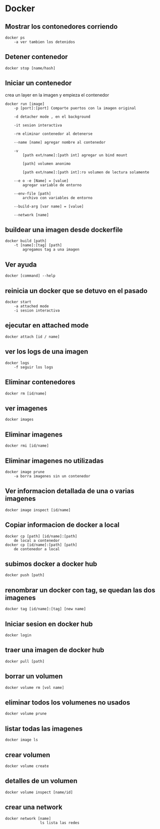 # Docker 

## Mostrar los contonedores corriendo
    docker ps
        -a ver tambien los detenidos

## Detener contenedor
    docker stop [name/hash]

## Iniciar un contenedor
crea un layer en la imagen y empieza el contenedor
    
    docker run [image]
        -p [port]:[port] Comparte puertos con la imagen original

        -d detacher mode , en el background

        -it sesion interactiva

        -rm eliminar contenedor al detenerse

        --name [name] agregar nombre al contenedor

        -v 
            [path ext/name]:[path int] agregar un bind mount 
            
            [path] volumen anonimo
            
            [path ext/name]:[path int]:ro volumen de lectura solamente
        
        --e o -e [Name] = [value]
            agregar variable de entorno
        
        --env-file [path]
            archivo con variables de entorno
        
        --build-arg [var name] = [value]

        --network [name]

## buildear una imagen desde dockerfile
    docker build [path]
        -t [name]:[tag] [path]
            agregamos tag a una imagen

## Ver ayuda
    docker [command] --help

## reinicia un docker que se detuvo en el pasado
    docker start
        -a attached mode
        -i sesion interactiva
    

## ejecutar en attached mode 
    docker attach [id / name]

## ver los logs de una imagen
    docker logs
        -f seguir los logs

## Eliminar contenedores
    docker rm [id/name]

## ver imagenes
    docker images

## Eliminar imagenes
    docker rmi [id/name]

## Eliminar imagenes no utilizadas
    docker image prune
        -a borra imagenes sin un contenedor

## Ver informacion detallada de una o varias imagenes
    docker image inspect [id/name]

## Copiar informacion de docker a local
    docker cp [path] [id/name]:[path]
        de local a contenedor
    docker cp [id/name]:[path] [path]
        de contenedor a local

## subimos docker a docker hub
    docker push [path]

## renombrar un docker con tag, se quedan las dos imagenes
    docker tag [id/name]:[tag] [new name]

## Iniciar sesion en docker hub
    docker login

## traer una imagen de docker hub
    docker pull [path]

## borrar un volumen 
    docker volume rm [vol name]

## eliminar todos los volumenes no usados
    docker volume prune

## listar todas las imagenes
    docker image ls

## crear volumen
    docker volume create 

## detalles de un volumen
    docker volume inspect [name/id]

## crear una network
    docker network [name] 
                    ls lista las redes


